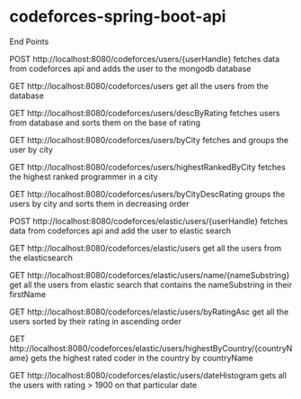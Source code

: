 # codeforces-spring-boot-api

End Points

POST http://localhost:8080/codeforces/users/{userHandle}
fetches data from codeforces api and adds the user to the mongodb database

GET http://localhost:8080/codeforces/users
get all the users from the database

GET http://localhost:8080/codeforces/users/descByRating
fetches users from database and sorts them on the base of rating

GET http://localhost:8080/codeforces/users/byCity
fetches and groups the user by city

GET http://localhost:8080/codeforces/users/highestRankedByCity
fetches the highest ranked programmer in a city

GET http://localhost:8080/codeforces/users/byCityDescRating
groups the users by city and sorts them in decreasing order

POST http://localhost:8080/codeforces/elastic/users/{userHandle}
fetches data from codeforces api and add the user to elastic search

GET http://localhost:8080/codeforces/elastic/users
get all the users from the elasticsearch

GET http://localhost:8080/codeforces/elastic/users/name/{nameSubstring}
get all the users from elastic search that contains the nameSubstring in their firstName

GET http://localhost:8080/codeforces/elastic/users/byRatingAsc
get all the users sorted by their rating in ascending order

GET http://localhost:8080/codeforces/elastic/users/highestByCountry/{countryName}
gets the highest rated coder in the country by countryName

GET http://localhost:8080/codeforces/elastic/users/dateHistogram
gets all the users with rating > 1900 on that particular date
